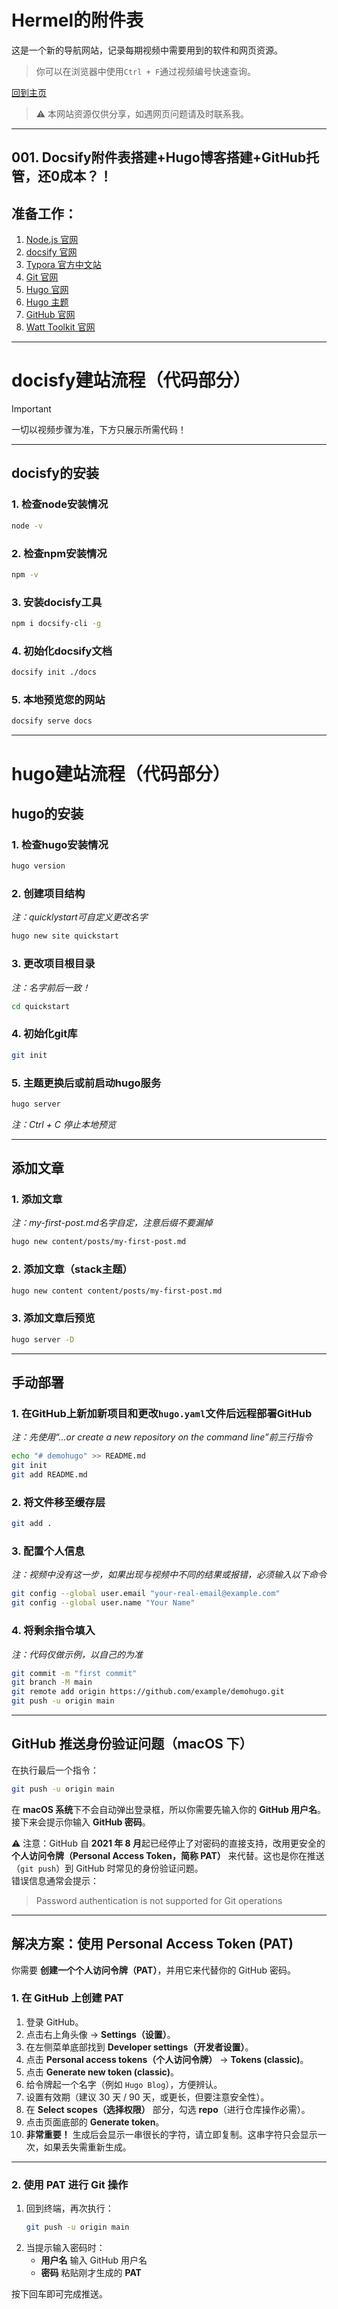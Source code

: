 # Hermel的附件表

这是一个新的导航网站，记录每期视频中需要用到的软件和网页资源。

> 你可以在浏览器中使用`Ctrl + F`通过视频编号快速查询。

[回到主页](./)

> ⚠️ 本网站资源仅供分享，如遇网页问题请及时联系我。

---

## 001. Docsify附件表搭建+Hugo博客搭建+GitHub托管，还0成本？！
## 准备工作：
1. [Node.js 官网](https://nodejs.org/zh-cn)
2. [docsify 官网](https://docsify.js.org/#/)
3. [Typora 官方中文站](https://typoraio.cn/)
4. [Git 官网](https://git-scm.com/)
5. [Hugo 官网](https://gohugo.io/)
6. [Hugo 主题](https://themes.gohugo.io/)
7. [GitHub 官网](https://github.com/)
8. [Watt Toolkit 官网](https://steampp.net/)

---

# docisfy建站流程（代码部分）

> [!IMPORTANT]  
> 一切以视频步骤为准，下方只展示所需代码！

---

## docisfy的安装

### 1. 检查node安装情况
```bash
node -v
```

### 2. 检查npm安装情况
```bash
npm -v
```

### 3. 安装docisfy工具
```bash
npm i docsify-cli -g
```

### 4. 初始化docsify文档
```bash
docsify init ./docs
```

### 5. 本地预览您的网站
```bash
docsify serve docs
```

---

# hugo建站流程（代码部分）

## hugo的安装

### 1. 检查hugo安装情况
```bash
hugo version
```

### 2. 创建项目结构  
*注：quicklystart可自定义更改名字*
```bash
hugo new site quickstart
```

### 3. 更改项目根目录  
*注：名字前后一致！*
```bash
cd quickstart
```

### 4. 初始化git库
```bash
git init
```

### 5. 主题更换后或前启动hugo服务
```bash
hugo server
```
*注：Ctrl + C 停止本地预览*

---

## 添加文章

### 1. 添加文章  
*注：my-first-post.md名字自定，注意后缀不要漏掉*
```bash
hugo new content/posts/my-first-post.md
```

### 2. 添加文章（stack主题）
```bash
hugo new content content/posts/my-first-post.md
```

### 3. 添加文章后预览
```bash
hugo server -D
```

---

## 手动部署

### 1. 在GitHub上新加新项目和更改`hugo.yaml`文件后远程部署GitHub  
*注：先使用“…or create a new repository on the command line”前三行指令*
```bash
echo "# demohugo" >> README.md
git init
git add README.md
```

### 2. 将文件移至缓存层
```bash
git add .
```

### 3. 配置个人信息  
*注：视频中没有这一步，如果出现与视频中不同的结果或报错，必须输入以下命令*
```bash
git config --global user.email "your-real-email@example.com"
git config --global user.name "Your Name"
```

### 4. 将剩余指令填入  
*注：代码仅做示例，以自己的为准*
```bash
git commit -m "first commit"
git branch -M main
git remote add origin https://github.com/example/demohugo.git
git push -u origin main
```


---

## GitHub 推送身份验证问题（macOS 下）

在执行最后一个指令：
```bash
git push -u origin main
```

在 **macOS 系统**下不会自动弹出登录框，所以你需要先输入你的 **GitHub 用户名**。接下来会提示你输入 **GitHub 密码**。  

⚠️ 注意：GitHub 自 **2021 年 8 月**起已经停止了对密码的直接支持，改用更安全的 **个人访问令牌（Personal Access Token，简称 PAT）** 来代替。这也是你在推送（`git push`）到 GitHub 时常见的身份验证问题。  
错误信息通常会提示：  
> Password authentication is not supported for Git operations  

---

## 解决方案：使用 Personal Access Token (PAT)

你需要 **创建一个个人访问令牌（PAT）**，并用它来代替你的 GitHub 密码。

### 1. 在 GitHub 上创建 PAT
1. 登录 GitHub。
2. 点击右上角头像 → **Settings（设置）**。
3. 在左侧菜单底部找到 **Developer settings（开发者设置）**。
4. 点击 **Personal access tokens（个人访问令牌）** → **Tokens (classic)**。
5. 点击 **Generate new token (classic)**。
6. 给令牌起一个名字（例如 `Hugo Blog`），方便辨认。
7. 设置有效期（建议 30 天 / 90 天，或更长，但要注意安全性）。
8. 在 **Select scopes（选择权限）** 部分，勾选 **repo**（进行仓库操作必需）。
9. 点击页面底部的 **Generate token**。
10. **非常重要！** 生成后会显示一串很长的字符，请立即复制。这串字符只会显示一次，如果丢失需重新生成。

---

### 2. 使用 PAT 进行 Git 操作
1. 回到终端，再次执行：
   ```bash
   git push -u origin main
   ```
2. 当提示输入密码时：  
   - **用户名** 输入 GitHub 用户名  
   - **密码** 粘贴刚才生成的 **PAT**  

按下回车即可完成推送。
